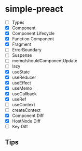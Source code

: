 # simple-preact

- [ ] Types
- [x] Component
- [x] Component Lifecycle
- [x] Function Component
- [x] Fragment
- [ ] ErrorBoundary
- [ ] Suspense
- [ ] memo/shouldComponentUpdate
- [ ] lazy
- [x] useState
- [x] useReducer
- [x] useEffect
- [x] useMemo
- [x] useCallback
- [x] useRef
- [ ] useContext
- [ ] createContext
- [x] Component Diff
- [x] HostNode Diff
- [ ] Key Diff

## Tips
